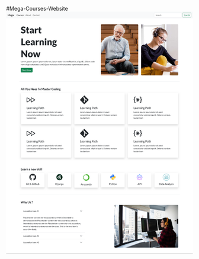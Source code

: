 #Mega-Courses-Website
![](https://github.com/MohamedKhamisMostafa/Bootstrap-project/blob/main/Screenshot%20-%20Mega%20Courses%20-.png)
